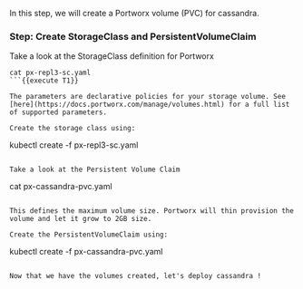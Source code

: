 In this step, we will create a Portworx volume (PVC) for cassandra.

### Step: Create StorageClass and PersistentVolumeClaim

Take a look at the StorageClass definition for Portworx
```
cat px-repl3-sc.yaml
```{{execute T1}}

The parameters are declarative policies for your storage volume. See [here](https://docs.portworx.com/manage/volumes.html) for a full list of supported parameters.
  
Create the storage class using:
```
kubectl create -f px-repl3-sc.yaml
```{{execute T1}}

Take a look at the Persistent Volume Claim
```
cat px-cassandra-pvc.yaml
```{{execute T1}}

This defines the maximum volume size. Portworx will thin provision the volume and let it grow to 2GB size.

Create the PersistentVolumeClaim using:
```
kubectl create -f px-cassandra-pvc.yaml
```{{execute T1}}

Now that we have the volumes created, let's deploy cassandra !
